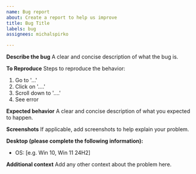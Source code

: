 ```yaml
---
name: Bug report
about: Create a report to help us improve
title: Bug Title
labels: bug
assignees: michalspirko

---
```


**Describe the bug**
A clear and concise description of what the bug is.

**To Reproduce**
Steps to reproduce the behavior:
1. Go to '...'
2. Click on '....'
3. Scroll down to '....'
4. See error

**Expected behavior**
A clear and concise description of what you expected to happen.

**Screenshots**
If applicable, add screenshots to help explain your problem.

**Desktop (please complete the following information):**
 - OS: [e.g. Win 10, Win 11 24H2]

**Additional context**
Add any other context about the problem here.
